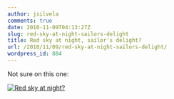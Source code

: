 ```yaml
---
author: jsilvela
comments: true
date: 2010-11-09T04:13:27Z
slug: red-sky-at-night-sailors-delight
title: Red sky at night, sailor's delight?
url: /2010/11/09/red-sky-at-night-sailors-delight/
wordpress_id: 884
---
```


Not sure on this one:

[![Red sky at night?](https://jsilvela.smugmug.com/Other/Sueltas/20101108-IMG0918/1083673363_3w6fp-S.jpg)](https://jsilvela.smugmug.com/Other/Sueltas/5019150_Y3JuM#1083673363_3w6fp-A-LB)
